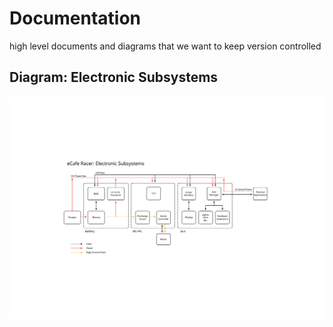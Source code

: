# Documentation

high level documents and diagrams that we want to keep version controlled

## Diagram: Electronic Subsystems

![](https://github.com/eCafe-Racer/documentation/blob/main/block-diagram.svg)

